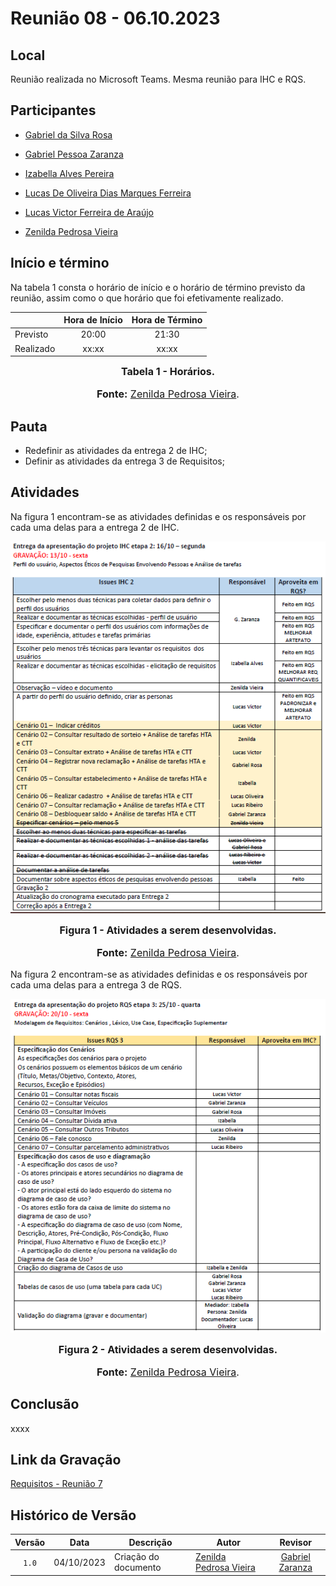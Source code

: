 # Reunião 08 - 06.10.2023

## Local

Reunião realizada no Microsoft Teams.
Mesma reunião para IHC e RQS.

## Participantes

* [Gabriel da Silva Rosa](https://github.com/gabrielrosa09)
* [Gabriel Pessoa Zaranza](https://github.com/GZaranza)
* [Izabella Alves Pereira](https://github.com/izabellaalves)
* [Lucas De Oliveira Dias Marques Ferreira](https://github.com/LucasOliveiraDiasMarquesFerreira)

* [Lucas Victor Ferreira de Araújo](https://github.com/Lucas13032003)
* [Zenilda Pedrosa Vieira](https://github.com/zenildavieira)
  
## Início e término

Na tabela 1 consta o horário de início e o horário de término previsto da reunião, assim como o que horário que foi efetivamente realizado.

|               | Hora de Início   | Hora de Término   |
| ------------- | :--------------: | :---------------: |
| Previsto      |      20:00       |      21:30        |
| Realizado     |      xx:xx       |      xx:xx        |

<font size="3"><p style="text-align: center"><b>Tabela 1 - Horários.</b></p></font>
<font size="3"><p style="text-align: center"><b>Fonte:</b> [Zenilda Pedrosa Vieira](https://github.com/zenildavieira).</p></font>

## Pauta

* Redefinir as atividades da entrega 2 de IHC;
* Definir as atividades da entrega 3 de Requisitos;

## Atividades

Na figura 1 encontram-se as atividades definidas e os responsáveis por cada uma delas para a entrega 2 de IHC.

![Figura 1 - Atividades](/docs/imagens/atas/issues-IHC2-06-10-2023.png)

<font size="3"><p style="text-align: center"><b>Figura 1 - Atividades a serem desenvolvidas.</b></p></font>
<font size="3"><p style="text-align: center"><b>Fonte:</b> [Zenilda Pedrosa Vieira](https://github.com/zenildavieira).</p></font>

Na figura 2 encontram-se as atividades definidas e os responsáveis por cada uma delas para a entrega 3 de RQS.

![Figura 2 - Atividades](/docs/imagens/atas/issues_RQS3-06-10-2023.png)

<font size="3"><p style="text-align: center"><b>Figura 2 - Atividades a serem desenvolvidas.</b></p></font>
<font size="3"><p style="text-align: center"><b>Fonte:</b> [Zenilda Pedrosa Vieira](https://github.com/zenildavieira).</p></font>

## Conclusão

xxxx

## Link da Gravação

[Requisitos - Reunião 7](xxxx)

## Histórico de Versão

|Versão|Data|Descrição|Autor|Revisor|
|:----:|----|---------|-----|:-------:|
|`1.0`|04/10/2023|Criação do documento|[Zenilda Pedrosa Vieira](https://github.com/zenildavieira)|[Gabriel Zaranza](https://github.com/GZaranza)|
